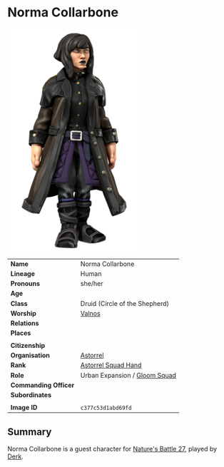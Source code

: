 # Norma Collarbone

<img src="https://raw.githubusercontent.com/jesskelsall/astarus-images/main/people/portraits/c377c53d1abd69fd.png" height="500" />

|||
| --- | --- |
| **Name** | Norma Collarbone | character.3
| **Lineage** | Human |
| **Pronouns** | she/her |
| **Age** | |
| **Class** | Druid (Circle of the Shepherd) |
| **Worship** | [Valnos](../gods/deities/valnos.md) |
| **Relations** | |
| **Places** | |
|||
| **Citizenship** | |
| **Organisation** | [Astorrel](../organisations/astorrel/astorrel.md) |
| **Rank** | [Astorrel Squad Hand](../organisations/astorrel/ranks/astorrel-squad-hand.md) |
| **Role** | Urban Expansion / [Gloom Squad](../organisations/astorrel/squads/gloom-squad.md) |
| **Commanding Officer** | |
| **Subordinates** | |
|||
| **Image ID** | `c377c53d1abd69fd` |

## Summary

Norma Collarbone is a guest character for [Nature's Battle 27](../storylines/natures-battle-27.md), played by [Derk](../players/derk.md).
